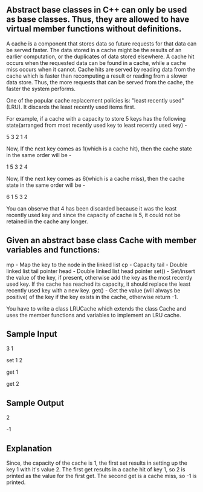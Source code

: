 ## Abstract base classes in C++ can only be used as base classes. Thus, they are allowed to have virtual member functions without definitions.

A cache is a component that stores data so future requests for that data can be served faster. The data stored in a cache might be the results of an earlier computation, or the duplicates of data stored elsewhere. A cache hit occurs when the requested data can be found in a cache, while a cache miss occurs when it cannot. Cache hits are served by reading data from the cache which is faster than recomputing a result or reading from a slower data store. Thus, the more requests that can be served from the cache, the faster the system performs.

One of the popular cache replacement policies is: "least recently used" (LRU). It discards the least recently used items first.

For example, if a cache with a capacity to store 5 keys has the following state(arranged from most recently used key to least recently used key) -

5 3 2 1 4

Now, If the next key comes as 1(which is a cache hit), then the cache state in the same order will be -

1 5 3 2 4

Now, If the next key comes as 6(which is a cache miss), then the cache state in the same order will be -

6 1 5 3 2

You can observe that 4 has been discarded because it was the least recently used key and since the capacity of cache is 5, it could not be retained in the cache any longer.

## Given an abstract base class Cache with member variables and functions:

mp - Map the key to the node in the linked list
cp - Capacity
tail - Double linked list tail pointer
head - Double linked list head pointer
set() - Set/insert the value of the key, if present, otherwise add the key as the most recently used key. If the cache has reached its capacity, it should replace the least recently used key with a new key.
get() - Get the value (will always be positive) of the key if the key exists in the cache, otherwise return -1.

You have to write a class LRUCache which extends the class Cache and uses the member functions and variables to implement an LRU cache.

## Sample Input

3 1

set 1 2

get 1

get 2

## Sample Output

2

-1

## Explanation

Since, the capacity of the cache is 1, the first set results in setting up the key 1 with it's value 2. The first get results in a cache hit of key 1, so 2 is printed as the value for the first get. The second get is a cache miss, so -1 is printed.
